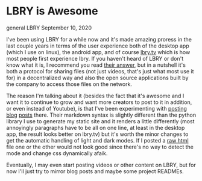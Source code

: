 # LBRY is Awesome
general LBRY
September 10, 2020

I've been using LBRY for a while now and it's made amazing proress in the last couple years in terms of the user experience both of the desktop app (which I use on linux), the android app, and of course [lbry.tv](https://lbry.tv/) which is how most people first experience lbry.  If you haven't heard of LBRY or don't know what it is, I recommend you read [their answer](https://lbry.com/faq/what-is-lbry), but in a nutshell it's both a protocol for sharing files (not just videos, that's just what most use it for) in a decentralized way and also the open source applications built by the company to access those files on the network.

The reason I'm talking about it (besides the fact that it's awesome and I want it to continue to grow and want more creators to post to it in addition, or even instead of Youtube), is that I've been experimenting with [posting](https://lbry.tv/@RobertWinkler:a/quicksort_runtimes:3) [blog](https://lbry.tv/@RobertWinkler:a/C_Cpp_mistakes:2) [posts](https://lbry.tv/@RobertWinkler:a/goodreads_sql:8) there.  Their markdown syntax is slightly different than the python library I use to generate my static site and it renders a little differently (most annoyingly paragraphs have to be all on one line, at least in the desktop app, the result looks better on lbry.tv) but it's worth the minor changes to get the automatic handling of light and dark modes.  If I posted a [raw html](https://lbry.tv/@RobertWinkler:a/c_interpreter:5) file one or the other would not look good since there's no way to detect the mode and change css dynamically afaik.

Eventually, I may even start posting videos or other content on LBRY, but for now I'll just try to mirror blog posts and maybe some project READMEs.
